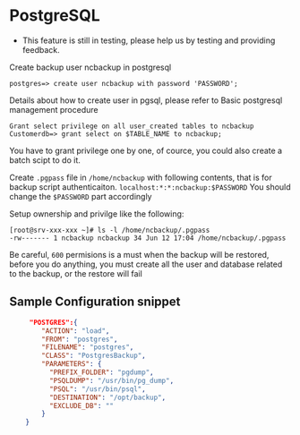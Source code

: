 # PostgreSQL

* This feature is still in testing, please help us by testing and providing feedback.

Create backup user ncbackup in postgresql

`postgres=> create user ncbackup with password 'PASSWORD';`

Details about how to create user in pgsql, please refer to Basic postgresql management procedure

`Grant select privilege on all user_created tables to ncbackup
Customerdb=> grant select on $TABLE_NAME to ncbackup;`

You have to grant privilege one by one, of cource, you could also create a batch scipt to do it.

Create `.pgpass` file in `/home/ncbackup` with following contents, that is for backup script authenticaiton.
`localhost:*:*:ncbackup:$PASSWORD`
You should change the `$PASSWORD` part accordingly

Setup ownership and privilge like the following:

```
[root@srv-xxx-xxx ~]# ls -l /home/ncbackup/.pgpass
-rw------- 1 ncbackup ncbackup 34 Jun 12 17:04 /home/ncbackup/.pgpass
```

Be careful, `600` permisions is a must when the backup will be restored, before you do anything, you must create all the user and database related to the backup, or the restore will fail

## Sample Configuration snippet
```json
     "POSTGRES":{
        "ACTION": "load",
        "FROM": "postgres",
        "FILENAME": "postgres",
        "CLASS": "PostgresBackup",
        "PARAMETERS": {
          "PREFIX_FOLDER": "pgdump",
          "PSQLDUMP": "/usr/bin/pg_dump",
          "PSQL": "/usr/bin/psql",
          "DESTINATION": "/opt/backup",
          "EXCLUDE_DB": ""
        }
    }
```
